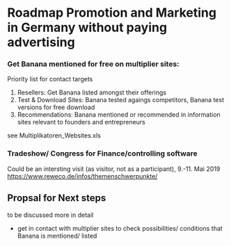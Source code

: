 # Roadmap Promotion and Marketing in Germany without paying advertising

### Get Banana mentioned for free on multiplier sites:

Priority list for contact targets

1. Resellers: Get Banana listed amongst their offerings
2. Test & Download Sites: Banana tested agaings competitors, Banana test versions for free download
3. Recommendations: Banana mentioned or recommended in information sites relevant to founders and entrepreneurs

see Multiplikatoren_Websites.xls

### Tradeshow/ Congress for Finance/controlling software

Could be an intersting visit (as visitor, not as a participant), 9.-11. Mai 2019
https://www.reweco.de/infos/themenschwerpunkte/


## Propsal for Next steps
to be discussed more in detail

* get in contact with multiplier sites to check possibilities/ conditions that Banana is mentioned/ listed

